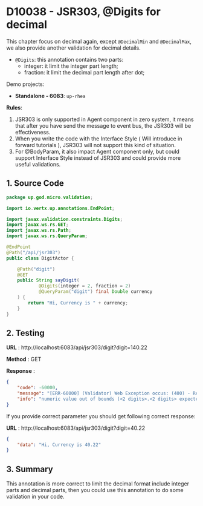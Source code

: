 # D10038 - JSR303, @Digits for decimal

This chapter focus on decimal again, except `@DecimalMin` and `@DecimalMax`, we also provide another validation for
decimal details.

* `@Digits`: this annotation contains two parts:
    * integer: it limit the integer part length;
    * fraction: it limit the decimal part length after dot;

Demo projects:

* **Standalone - 6083**: `up-rhea`

**Rules**:

1. JSR303 is only supported in Agent component in zero system, it means that after you have send the message to event
   bus, the JSR303 will be effectiveness.
2. When you write the code with the Interface Style \( Will introduce in forward tutorials \), JSR303 will not support
   this kind of situation.
3. For @BodyParam, it also impact Agent component only, but could support Interface Style instead of JSR303 and could
   provide more useful validations.

## 1. Source Code

```java
package up.god.micro.validation;

import io.vertx.up.annotations.EndPoint;

import javax.validation.constraints.Digits;
import javax.ws.rs.GET;
import javax.ws.rs.Path;
import javax.ws.rs.QueryParam;

@EndPoint
@Path("/api/jsr303")
public class DigitActor {

    @Path("digit")
    @GET
    public String sayDigit(
            @Digits(integer = 2, fraction = 2)
            @QueryParam("digit") final Double currency
    ) {
        return "Hi, Currency is " + currency;
    }
}
```

## 2. Testing

**URL** : http://localhost:6083/api/jsr303/digit?digit=140.22

**Method** : GET

**Response** :

```json
{
    "code": -60000,
    "message": "[ERR-60000] (Validator) Web Exception occus: (400) - Request validation failure, class = class up.god.micro.validation.DigitActor, method = public java.lang.String up.god.micro.validation.DigitActor.sayDigit(java.lang.Double), message = numeric value out of bounds (<2 digits>.<2 digits> expected).",
    "info": "numeric value out of bounds (<2 digits>.<2 digits> expected)"
}
```

If you provide correct parameter you should get following correct response:

**URL** : http://localhost:6083/api/jsr303/digit?digit=40.22

```json
{
    "data": "Hi, Currency is 40.22"
}
```

## 3. Summary

This annotation is more correct to limit the decimal format include integer parts and decimal parts, then you could use
this annotation to do some validation in your code.



